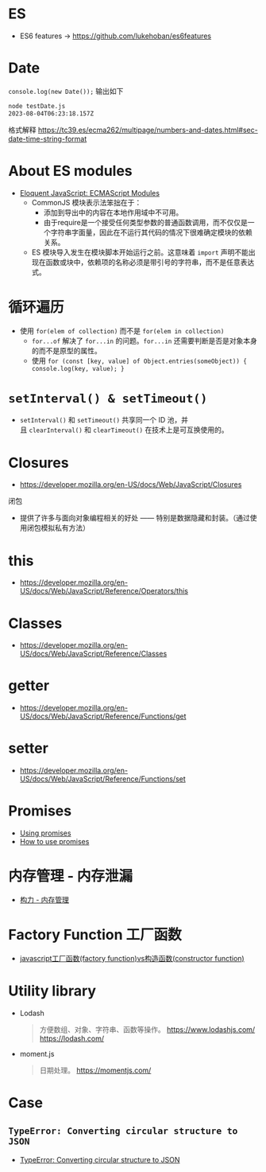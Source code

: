 # ES

- ES6 features -> https://github.com/lukehoban/es6features

# Date

`console.log(new Date());`
输出如下
```sh
node testDate.js
2023-08-04T06:23:18.157Z
```

格式解释 https://tc39.es/ecma262/multipage/numbers-and-dates.html#sec-date-time-string-format

# About ES modules

- [Eloquent JavaScript: ECMAScript Modules](https://eloquentjavascript.net/10_modules.html#h_hF2FmOVxw7) 
	- CommonJS 模块表示法笨拙在于：
		- 添加到导出中的内容在本地作用域中不可用。
		- 由于require是一个接受任何类型参数的普通函数调用，而不仅仅是一个字符串字面量，因此在不运行其代码的情况下很难确定模块的依赖关系。
	- ES 模块导入发生在模块脚本开始运行之前。这意味着 `import` 声明不能出现在函数或块中，依赖项的名称必须是带引号的字符串，而不是任意表达式。

# 循环遍历

- 使用 `for(elem of collection)` 而不是 `for(elem in collection)` 
	- `for...of` 解决了 `for...in` 的问题。`for...in` 还需要判断是否是对象本身的而不是原型的属性。
	- 使用 `for (const [key, value] of Object.entries(someObject)) { console.log(key, value); }`


# `setInterval() & setTimeout()`

- `setInterval()` 和 `setTimeout()` 共享同一个 ID 池，并且 `clearInterval()` 和 `clearTimeout()` 在技术上是可互换使用的。

# Closures

- https://developer.mozilla.org/en-US/docs/Web/JavaScript/Closures

闭包
- 提供了许多与面向对象编程相关的好处 —— 特别是数据隐藏和封装。（通过使用闭包模拟私有方法）

# this

- https://developer.mozilla.org/en-US/docs/Web/JavaScript/Reference/Operators/this

# Classes

- https://developer.mozilla.org/en-US/docs/Web/JavaScript/Reference/Classes

# getter

- https://developer.mozilla.org/en-US/docs/Web/JavaScript/Reference/Functions/get


# setter

- https://developer.mozilla.org/en-US/docs/Web/JavaScript/Reference/Functions/set

# Promises

- [Using promises](https://developer.mozilla.org/en-US/docs/Web/JavaScript/Guide/Using_promises) 
- [How to use promises](https://developer.mozilla.org/en-US/docs/Learn/JavaScript/Asynchronous/Promises) 


# 内存管理 - 内存泄漏

- [构力 - 内存管理](https://cloud.pkpm.cn/devcenter/help/development-guide/docs/memory-management/docs/) 


# Factory Function 工厂函数

- [javascript工厂函数(factory function)vs构造函数(constructor function)](https://www.cnblogs.com/kidsitcn/p/11569803.html) 



# Utility library

- Lodash
	> 方便数组、对象、字符串、函数等操作。
	> https://www.lodashjs.com/
	> https://lodash.com/

- moment.js
	> 日期处理。
	> https://momentjs.com/

# Case

## `TypeError: Converting circular structure to JSON`

- [TypeError: Converting circular structure to JSON](https://blog.csdn.net/qq_17627195/article/details/118543310)
